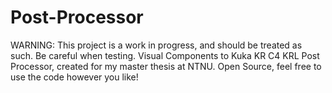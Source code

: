# Post-Processor
WARNING: This project is a work in progress, and should be treated as such. Be careful when testing. 
Visual Components to Kuka KR C4 KRL Post Processor, created for my master thesis at NTNU. Open Source, feel free to use the code however you like! 
